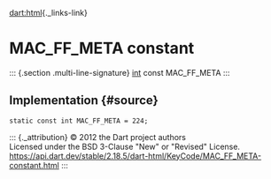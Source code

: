[dart:html](../../dart-html/dart-html-library){._links-link}

MAC\_FF\_META constant
======================

::: {.section .multi-line-signature}
[int](../../dart-core/int-class) const MAC\_FF\_META
:::

Implementation {#source}
--------------

``` {.language-dart data-language="dart"}
static const int MAC_FF_META = 224;
```

::: {._attribution}
© 2012 the Dart project authors\
Licensed under the BSD 3-Clause \"New\" or \"Revised\" License.\
<https://api.dart.dev/stable/2.18.5/dart-html/KeyCode/MAC_FF_META-constant.html>
:::
